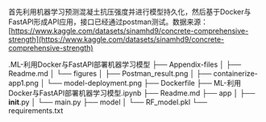 首先利用机器学习预测混凝土抗压强度并进行模型持久化，然后基于Docker与FastAPI形成API应用，接口已经通过postman测试。数据来源：[https://www.kaggle.com/datasets/sinamhd9/concrete-comprehensive-strength](https://www.kaggle.com/datasets/sinamhd9/concrete-comprehensive-strength)

.ML-利用Docker与FastAPI部署机器学习模型
├── Appendix-files
│   ├── Readme.md
│   └── figures
│       ├── Postman_result.png
│       ├── containerize-app1.png
│       └── model-deployment.png
├── Dockerfile
├── ML-利用Docker与FastAPI部署机器学习模型.ipynb
├── Readme.md
├── app
│   ├── __init__.py
│   └── main.py
├── model
│   └── RF_model.pkl
└── requirements.txt
